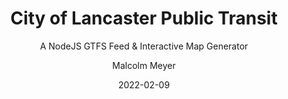 ---
layout: project
title: City of Lancaster Public Transit
subtitle: A NodeJS GTFS Feed & Interactive Map Generator
author: Malcolm Meyer
img: projects-transit.png
tags:
  - mapbox
  - nodejs
  - open source
  - web maps
categories: 
 - projects
 - featured
date: 2022-02-09
featured: true
published: true
# Project Settings for new Projects Layout
project:
  - 
    url: https://www2.ci.lancaster.oh.us/geoportal/apps/transit
    tech:
      - Mapbox GL JS
      - Node JS
      - Parcel
    images: ["projects-transit"]
    description: "This project consists of a NodeJS script that generates a GTFS feed and interactive map. The only requirements are a GeoJSON routes file, a GeoJSON and stops file, and a handful of static GTFS text files. The result is a feed that can be published to Google, Transit, or any transit feed service, as well as an interactive map with schedules for each route. The schedules can be fixed route with specific times or loop routes that run every hour."
    client: "City of Lancaster (Employer)"
---